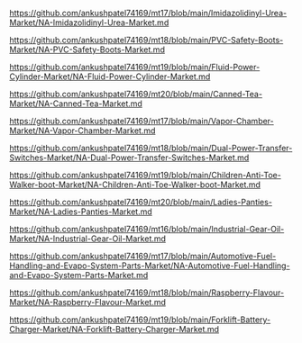 <p><a href="https://github.com/ankushpatel74169/mt17/blob/main/Imidazolidinyl-Urea-Market/NA-Imidazolidinyl-Urea-Market.md">https://github.com/ankushpatel74169/mt17/blob/main/Imidazolidinyl-Urea-Market/NA-Imidazolidinyl-Urea-Market.md</a></p><p><a href="https://github.com/ankushpatel74169/mt18/blob/main/PVC-Safety-Boots-Market/NA-PVC-Safety-Boots-Market.md">https://github.com/ankushpatel74169/mt18/blob/main/PVC-Safety-Boots-Market/NA-PVC-Safety-Boots-Market.md</a></p><p><a href="https://github.com/ankushpatel74169/mt19/blob/main/Fluid-Power-Cylinder-Market/NA-Fluid-Power-Cylinder-Market.md">https://github.com/ankushpatel74169/mt19/blob/main/Fluid-Power-Cylinder-Market/NA-Fluid-Power-Cylinder-Market.md</a></p><p><a href="https://github.com/ankushpatel74169/mt20/blob/main/Canned-Tea-Market/NA-Canned-Tea-Market.md">https://github.com/ankushpatel74169/mt20/blob/main/Canned-Tea-Market/NA-Canned-Tea-Market.md</a></p><p><a href="https://github.com/ankushpatel74169/mt17/blob/main/Vapor-Chamber-Market/NA-Vapor-Chamber-Market.md">https://github.com/ankushpatel74169/mt17/blob/main/Vapor-Chamber-Market/NA-Vapor-Chamber-Market.md</a></p><p><a href="https://github.com/ankushpatel74169/mt18/blob/main/Dual-Power-Transfer-Switches-Market/NA-Dual-Power-Transfer-Switches-Market.md">https://github.com/ankushpatel74169/mt18/blob/main/Dual-Power-Transfer-Switches-Market/NA-Dual-Power-Transfer-Switches-Market.md</a></p><p><a href="https://github.com/ankushpatel74169/mt19/blob/main/Children-Anti-Toe-Walker-boot-Market/NA-Children-Anti-Toe-Walker-boot-Market.md">https://github.com/ankushpatel74169/mt19/blob/main/Children-Anti-Toe-Walker-boot-Market/NA-Children-Anti-Toe-Walker-boot-Market.md</a></p><p><a href="https://github.com/ankushpatel74169/mt20/blob/main/Ladies-Panties-Market/NA-Ladies-Panties-Market.md">https://github.com/ankushpatel74169/mt20/blob/main/Ladies-Panties-Market/NA-Ladies-Panties-Market.md</a></p><p><a href="https://github.com/ankushpatel74169/mt16/blob/main/Industrial-Gear-Oil-Market/NA-Industrial-Gear-Oil-Market.md">https://github.com/ankushpatel74169/mt16/blob/main/Industrial-Gear-Oil-Market/NA-Industrial-Gear-Oil-Market.md</a></p><p><a href="https://github.com/ankushpatel74169/mt17/blob/main/Automotive-Fuel-Handling-and-Evapo-System-Parts-Market/NA-Automotive-Fuel-Handling-and-Evapo-System-Parts-Market.md">https://github.com/ankushpatel74169/mt17/blob/main/Automotive-Fuel-Handling-and-Evapo-System-Parts-Market/NA-Automotive-Fuel-Handling-and-Evapo-System-Parts-Market.md</a></p><p><a href="https://github.com/ankushpatel74169/mt18/blob/main/Raspberry-Flavour-Market/NA-Raspberry-Flavour-Market.md">https://github.com/ankushpatel74169/mt18/blob/main/Raspberry-Flavour-Market/NA-Raspberry-Flavour-Market.md</a></p><p><a href="https://github.com/ankushpatel74169/mt19/blob/main/Forklift-Battery-Charger-Market/NA-Forklift-Battery-Charger-Market.md">https://github.com/ankushpatel74169/mt19/blob/main/Forklift-Battery-Charger-Market/NA-Forklift-Battery-Charger-Market.md</a></p>
